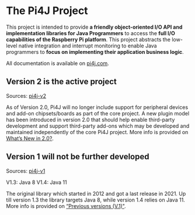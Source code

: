 # The Pi4J Project

This project is intended to provide **a friendly object-oriented I/O API and implementation libraries for
Java Programmers** to access the **full I/O capabilities of the Raspberry Pi platform**. This project abstracts
the low-level native integration and interrupt monitoring to enable Java programmers to **focus on implementing
their application business logic**.

All documentation is available on [pi4j.com](https://pi4j.com/).

## Version 2 is the active project

Sources: [pi4j-v2](https://github.com/Pi4J/pi4j-v2)

As of Version 2.0, Pi4J will no longer include support for peripheral devices and add-on chipsets/boards as part of the
core project. A new plugin model has been introduced in version 2.0 that should help enable third-party development and
support third-party add-ons which may be developed and maintained independently of the core Pi4J project. More info is
provided on [What’s New in 2.0?](https://pi4j.com/about/new-in-v2/).

## Version 1 will not be further developed

Sources: [pi4j-v1](https://github.com/Pi4J/pi4j-v1)

V1.3: Java 8
V1.4: Java 11

The original library which started in 2012 and got a last release in 2021. Up till version 1.3 the library targets Java 8,
while version 1.4 relies on Java 11. More info is provided on [“Previous versions (V.1)"](https://pi4j.com/about/previous-version-v1/).
